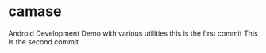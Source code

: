 # camase
Android Development Demo with various utilities
this is the first commit
This is the second commit